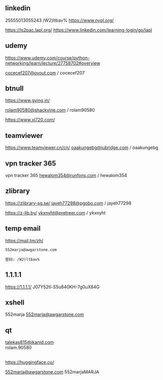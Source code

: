 ## linkedin
25555013055243 /W2)ltbav% https://www.nypl.org/

https://ls2pac.lapl.org/
https://www.linkedin.com/learning-login/go/lapl
	
## udemy
https://www.udemy.com/course/python-networking/learn/lecture/27758702#overview

cocecef207@ovout.com / cocecef207

## btnull

https://www.gying.in/

rolam90580@shackvine.com / rolam90580

https://www.xl720.com/

## teamviewer
https://www.teamviewer.cn/cn/ oaakungebg@iubridge.com / oaakungebg

## vpn tracker 365
vpn tracker 365 hewalom354@runfons.com / hewalom354


## zlibrary
https://zlibrary-sg.se/ jayeh77298@pgobo.com / jayeh77298

 https://z-lib.by/ ykxnyht@pretreer.com / ykxnyht

## temp email
https://mail.tm/zh/  

```
552marja@awgarstone.com

密码: /W2)ltbav%
```

## 1.1.1.1
https://1.1.1.1/ J07Y52tl-S5u840KH-7g0uX84G

## xshell
552marja
552marja@awgarstone.com

## qt
talekas815@ikanid.com  
rolam.90580

##
https://huggingface.co/

552marja@awgarstone.com
552marjaMARJA

